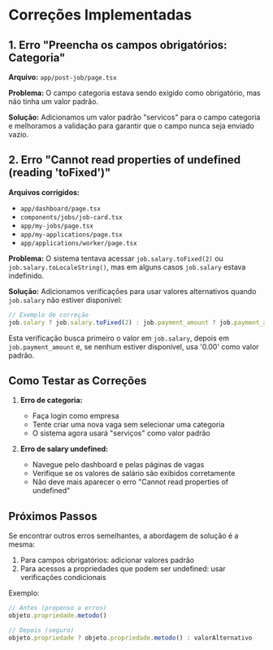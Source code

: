 # Correções Implementadas

## 1. Erro "Preencha os campos obrigatórios: Categoria"

**Arquivo:** `app/post-job/page.tsx`

**Problema:** O campo categoria estava sendo exigido como obrigatório, mas não tinha um valor padrão.

**Solução:** Adicionamos um valor padrão "servicos" para o campo categoria e melhoramos a validação para garantir que o campo nunca seja enviado vazio.

## 2. Erro "Cannot read properties of undefined (reading 'toFixed')"

**Arquivos corrigidos:**
- `app/dashboard/page.tsx`
- `components/jobs/job-card.tsx`
- `app/my-jobs/page.tsx`
- `app/my-applications/page.tsx`
- `app/applications/worker/page.tsx`

**Problema:** O sistema tentava acessar `job.salary.toFixed(2)` ou `job.salary.toLocaleString()`, mas em alguns casos `job.salary` estava indefinido.

**Solução:** Adicionamos verificações para usar valores alternativos quando `job.salary` não estiver disponível:

```javascript
// Exemplo de correção
job.salary ? job.salary.toFixed(2) : job.payment_amount ? job.payment_amount.toFixed(2) : '0.00'
```

Esta verificação busca primeiro o valor em `job.salary`, depois em `job.payment_amount` e, se nenhum estiver disponível, usa '0.00' como valor padrão.

## Como Testar as Correções

1. **Erro de categoria:**
   - Faça login como empresa
   - Tente criar uma nova vaga sem selecionar uma categoria
   - O sistema agora usará "serviços" como valor padrão

2. **Erro de salary undefined:**
   - Navegue pelo dashboard e pelas páginas de vagas
   - Verifique se os valores de salário são exibidos corretamente
   - Não deve mais aparecer o erro "Cannot read properties of undefined"

## Próximos Passos

Se encontrar outros erros semelhantes, a abordagem de solução é a mesma:

1. Para campos obrigatórios: adicionar valores padrão
2. Para acessos a propriedades que podem ser undefined: usar verificações condicionais

Exemplo:
```javascript
// Antes (propenso a erros)
objeto.propriedade.metodo()

// Depois (seguro)
objeto.propriedade ? objeto.propriedade.metodo() : valorAlternativo
``` 